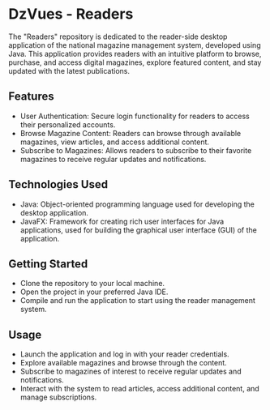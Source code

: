 # DzVues - Readers
The "Readers" repository is dedicated to the reader-side desktop application of the national magazine management system, developed using Java. This application provides readers with an intuitive platform to browse, purchase, and access digital magazines, explore featured content, and stay updated with the latest publications.

## Features
- User Authentication: Secure login functionality for readers to access their personalized accounts.
- Browse Magazine Content: Readers can browse through available magazines, view articles, and access additional content.
- Subscribe to Magazines: Allows readers to subscribe to their favorite magazines to receive regular updates and notifications.

## Technologies Used
- Java: Object-oriented programming language used for developing the desktop application.
- JavaFX: Framework for creating rich user interfaces for Java applications, used for building the graphical user interface (GUI) of the application.

## Getting Started
- Clone the repository to your local machine.
- Open the project in your preferred Java IDE.
- Compile and run the application to start using the reader management system.

## Usage
- Launch the application and log in with your reader credentials.
- Explore available magazines and browse through the content.
- Subscribe to magazines of interest to receive regular updates and notifications.
- Interact with the system to read articles, access additional content, and manage subscriptions.
